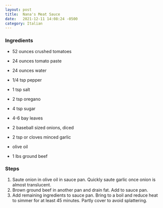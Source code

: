 ```yaml
---
layout: post
title:  Nana's Meat Sauce
date:   2021-12-11 14:08:24 -0500
category: Italian
---
```


### Ingredients

- 52 ounces crushed tomatoes
- 24 ounces tomato paste
- 24 ounces water
- 1/4 tsp pepper
- 1 tsp salt
- 2 tsp oregano
- 4 tsp sugar
- 4-6 bay leaves

- 2 baseball sized onions, diced
- 2 tsp or cloves minced garlic
- olive oil
- 1 lbs ground beef

### Steps

1. Saute onion in olive oil in sauce pan. Quickly saute garlic once onion is almost translucent.
1. Brown ground beef in another pan and drain fat. Add to sauce pan.
1. Add remaining ingredients to sauce pan. Bring to a boil and reduce heat to simmer for at least 45 minutes. Partly cover to avoid splattering.
